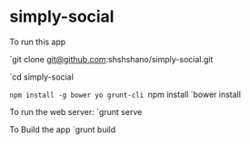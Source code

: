 simply-social
=============

To run this app

`git clone git@github.com:shshshano/simply-social.git

`cd simply-social

`npm install -g bower yo grunt-cli
`npm install
`bower install


To run the web server:
`grunt serve

To Build the app
`grunt build

